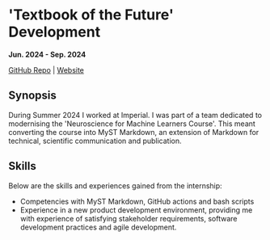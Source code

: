 # 'Textbook of the Future' Development

**Jun. 2024 - Sep. 2024**

[GitHub Repo](https://github.com/neuro4ml/neuro4ml.github.io) | [Website](https://neuro4ml.github.io/)

## Synopsis

During Summer 2024 I worked at Imperial. I was part of a team dedicated to modernising the 'Neuroscience for Machine Learners Course'. This meant converting the course into MyST Markdown, an extension of Markdown for technical, scientific communication and publication.

## Skills

Below are the skills and experiences gained from the internship:

* Competencies with MyST Markdown, GitHub actions and bash scripts
* Experience in a new product development environment, providing me with experience of satisfying stakeholder requirements, software development practices and agile development.